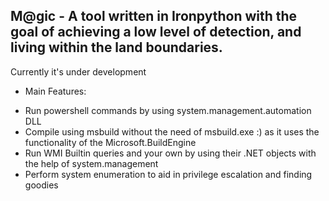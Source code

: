 M@gic - A tool written in Ironpython with the goal of achieving a low level of detection, and living within the land boundaries.
-------------------------------------
Currently it's under development
- Main Features:
* Run powershell commands by using system.management.automation DLL
* Compile using msbuild without the need of msbuild.exe :) as it uses the functionality of the Microsoft.BuildEngine 
* Run WMI Builtin queries and your own by using their .NET objects with the help of system.management 
* Perform system enumeration to aid in privilege escalation and finding goodies
